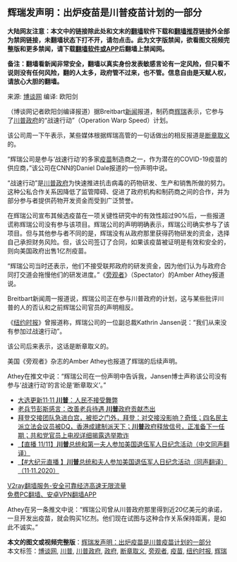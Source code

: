  <h2>辉瑞发声明：出炉疫苗是川普疫苗计划的一部分</h2> <p class="notice"><b>大陆网友注意：本文中的链接除此处和文末的<a href="https://github.com/bannedbook/fanqiang" >翻墙</a>软件下载和<a href="https://github.com/killgcd/justmysocks/blob/master/README.md">翻墙推荐</a>链接外全部为禁网链接，未翻墙状态下打不开，请勿点击。此为文字版禁闻，欲看图文视频完整版和更多禁闻，请下载<a href="https://github.com/bannedbook/fanqiang">翻墙软件或APP</a>后翻墙上禁闻网。</p><p>备注：翻墙看新闻非常安全，翻墙以真实身份发表敏感言论有一定风险，但只看不说则没有任何风险，翻的人太多，政府管不过来，也不管。信息自由是天赋人权，请放心大胆的翻墙。</b></p>  <div class="entry"> <p>来源:&nbsp;<a href="https://www.bannedbook.org/bnews/tag/%e5%8d%9a%e8%b0%88%e7%bd%91/" class="st_tag internal_tag" rel="tag" title="标签 博谈网 下的日志">博谈网</a>                      编译:&nbsp;欧阳剑                                                 </p> <p>（博谈网记者欧阳剑编译报道）据Breitbart<span class='wp_keywordlink_affiliate'><a href="https://www.bannedbook.org/" title="新闻">新闻</a></span>报道，制药商<a href="https://www.bannedbook.org/bnews/tag/%e8%be%89%e7%91%9e/" class="st_tag internal_tag" rel="tag" title="标签 辉瑞 下的日志">辉瑞</a>表示，它参与了<a href="https://www.bannedbook.org/bnews/tag/%e5%b7%9d%e6%99%ae/" class="st_tag internal_tag" rel="tag" title="标签 川普 下的日志">川普</a><a href="https://www.bannedbook.org/bnews/tag/%e6%94%bf%e5%ba%9c/" class="st_tag internal_tag" rel="tag" title="标签 政府 下的日志">政府</a>的“战速行动”（Operation Warp Speed）计划。</p> <p>该公司周一下午表示，某些媒体根据辉瑞高管的一句话做出的相反报道是<a href="https://www.bannedbook.org/bnews/tag/%E6%96%AD%E7%AB%A0%E5%8F%96%E4%B9%89/" class="st_tag internal_tag" rel="tag" title="标签 断章取义 下的日志">断章取义</a>的。</p> <p>“辉瑞公司是参与‘战速行动’的多家<a href="https://www.bannedbook.org/bnews/tag/%e7%96%ab%e8%8b%97/" class="st_tag internal_tag" rel="tag" title="标签 疫苗 下的日志">疫苗</a>制造商之一，作为潜在的COVID-19疫苗的供应商，”该公司在CNN的Daniel Dale报道的一份声明中说。</p>  <p>“战速行动”是<a href="https://www.bannedbook.org/bnews/tag/%e5%b7%9d%e6%99%ae%e6%94%bf%e5%ba%9c/" class="st_tag internal_tag" rel="tag" title="标签 川普政府 下的日志">川普政府</a>为快速推进抗击病毒的药物研发、生产和销售所做的努力。这种公私合作关系因降低了监管障碍、促进了政府机构和制药商之间的合作，并为部分参与者提供药物开发资金而受到广泛赞誉。</p> <p>在辉瑞公司宣布其候选疫苗在一项关键性研究中的有效性超过90%后，一些报道谎称辉瑞公司没有参与该项目。辉瑞公司的声明明确表示，辉瑞公司确实参与了该项目。但与其他参与者不同的是，辉瑞没有从政府那里获得药物研发的资金，选择自己承担财务风险。但，该公司签订了合同，如果该疫苗被证明是有效和安全的，则向美国政府出售1亿剂疫苗。</p> <p>“辉瑞公司当时还表示，他们不接受联邦政府的研发资金，因为他们认为与政府合同打交道会拖慢他们的研发进度。”《<a href="https://www.bannedbook.org/bnews/tag/%E6%97%81%E8%A7%82%E8%80%85/" class="st_tag internal_tag" rel="tag" title="标签 旁观者 下的日志">旁观者</a>》（Spectator）的Amber Athey报道说。</p> <p>Breitbart新闻周一报道说，辉瑞公司正在参与川普政府的计划，这与某些批评川普的人的否认和之前辉瑞公司官员的声明相反。</p>  <p>《<a href="https://www.bannedbook.org/bnews/tag/%e7%ba%bd%e7%ba%a6%e6%97%b6%e6%8a%a5/" class="st_tag internal_tag" rel="tag" title="标签 纽约时报 下的日志">纽约时报</a>》曾报道称，辉瑞公司的一位副总裁Kathrin Jansen说：“我们从来没有参加过战速行动”。</p> <p>该公司后来表示，这话是断章取义的。</p> <p>美国《旁观者》杂志的Amber Athey也报道了辉瑞的后续声明。</p> <p>Athey在推文中说：“辉瑞公司在一份声明中告诉我，Jansen博士声称该公司没有参与‘战速行动’的言论是‘断章取义’。”</p>  <ul class='op-related-articles' title='相关阅读'> <li><a href='https://www.bannedbook.org/bnews/cbnews/20201112/1429597.html' target='_blank'>大选更新11·11 <b>川普</b>：人民不接受舞弊</a></li> <li><a href='https://www.bannedbook.org/bnews/comments/20201112/1429596.html' target='_blank'>老兵节彭斯感言：改善老兵待遇 <b>川普</b>政府贡献杰出</a></li> <li><a href='https://www.bannedbook.org/bnews/bannedvideo/20201112/1429577.html' target='_blank'>拜登交接团队急进白宫，被拒之门外，拜登：对交接没影响？奇怪；四名民主派立法会议员被DQ，香港成建制派天下；<b>川普</b>政府释放信号，正准备下一任期；共和党官员上电视详细揭露选举欺诈</a></li> <li><a href='https://www.bannedbook.org/bnews/bannedvideo/20201111/1429567.html' target='_blank'>【直播 11/11】<b>川普</b>总统和第一夫人参加美国退伍军人日纪念活动（中文同声翻译）</a></li> <li><a href='https://www.bannedbook.org/bnews/bannedvideo/20201111/1429565.html' target='_blank'>【#大纪元直播 】<b>川普</b>总统和夫人参加美国退伍军人日纪念活动（同声翻译）（11·11.2020）</a></li> </ul> <p class="texttj"> <a href="https://www.bannedbook.org/forum23/topic22702.html" target="_blank">V2ray翻墙服务-安全可靠经济高速无限流量</a><br/> <a href="https://github.com/bannedbook/fanqiang/wiki/%E7%A6%81%E9%97%BB%E7%BD%91%E5%AE%89%E5%8D%93%E7%BF%BB%E5%A2%99%E6%96%B0%E9%97%BBAPP" target="_blank">免费PC翻墙、安卓VPN翻墙APP</a></p><p>Athey在另一条推文中说：“辉瑞公司曾从川普政府那里得到近20亿美元的承诺，一旦开发出疫苗，就会购买1亿剂。他们现在试图与这种合作关系保持距离，是如此不诚实。”</p><a name='sharetosocial'></a>       <div><b>本文的图文或视频完整版</b>：<a href='https://www.bannedbook.org/bnews/cbnews/20201112/1429612.html'>辉瑞发声明：出炉疫苗是川普疫苗计划的一部分</a></div>  </div><!--END ENTRY--> <div class="postfooter"> <div>本文标签：<a href="https://www.bannedbook.org/bnews/tag/%e5%8d%9a%e8%b0%88%e7%bd%91/" rel="tag">博谈网</a>, <a href="https://www.bannedbook.org/bnews/tag/%e5%b7%9d%e6%99%ae/" rel="tag">川普</a>, <a href="https://www.bannedbook.org/bnews/tag/%e5%b7%9d%e6%99%ae%e6%94%bf%e5%ba%9c/" rel="tag">川普政府</a>, <a href="https://www.bannedbook.org/bnews/tag/%e6%94%bf%e5%ba%9c/" rel="tag">政府</a>, <a href="https://www.bannedbook.org/bnews/tag/%E6%96%AD%E7%AB%A0%E5%8F%96%E4%B9%89/" rel="tag">断章取义</a>, <a href="https://www.bannedbook.org/bnews/tag/%E6%97%81%E8%A7%82%E8%80%85/" rel="tag">旁观者</a>, <a href="https://www.bannedbook.org/bnews/tag/%e7%96%ab%e8%8b%97/" rel="tag">疫苗</a>, <a href="https://www.bannedbook.org/bnews/tag/%e7%ba%bd%e7%ba%a6%e6%97%b6%e6%8a%a5/" rel="tag">纽约时报</a>, <a href="https://www.bannedbook.org/bnews/tag/%e8%be%89%e7%91%9e/" rel="tag">辉瑞</a></div>  </div><!--END POSTFOOTER--> 